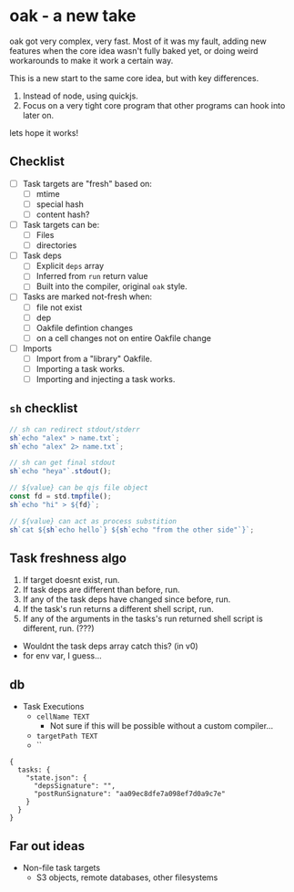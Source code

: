 # oak - a new take

oak got very complex, very fast. Most of it was my fault, adding new features when the core idea wasn't fully baked yet, or doing weird workarounds to make it work a certain way.

This is a new start to the same core idea, but with key differences.

1. Instead of node, using quickjs.
2. Focus on a very tight core program that other programs can hook into later on.

lets hope it works!

## Checklist

- [ ] Task targets are "fresh" based on:
  - [ ] mtime
  - [ ] special hash
  - [ ] content hash?
- [ ] Task targets can be:
  - [ ] Files
  - [ ] directories
- [ ] Task deps
  - [ ] Explicit `deps` array
  - [ ] Inferred from `run` return value
  - [ ] Built into the compiler, original `oak` style.
- [ ] Tasks are marked not-fresh when:
  - [ ] file not exist
  - [ ] dep
  - [ ] Oakfile defintion changes
  - [ ] on a cell changes not on entire Oakfile change
- [ ] Imports
  - [ ] Import from a "library" Oakfile.
  - [ ] Importing a task works.
  - [ ] Importing and injecting a task works.

## `sh` checklist

```js
// sh can redirect stdout/stderr
sh`echo "alex" > name.txt`;
sh`echo "alex" 2> name.txt`;

// sh can get final stdout
sh`echo "heya"`.stdout();

// ${value} can be qjs file object
const fd = std.tmpfile();
sh`echo "hi" > ${fd}`;

// ${value} can act as process substition
sh`cat ${sh`echo hello`} ${sh`echo "from the other side"`}`;
```

## Task freshness algo

1. If target doesnt exist, run.
2. If task deps are different than before, run.
3. If any of the task deps have changed since before, run.
4. If the task's run returns a different shell script, run.
5. If any of the arguments in the tasks's run returned shell script is different, run. (???)

- Wouldnt the task deps array catch this? (in v0)
- for env var, I guess...

## db

- Task Executions
  - `cellName TEXT`
    - Not sure if this will be possible without a custom compiler...
  - `targetPath TEXT`
  - ``

```
{
  tasks: {
    "state.json": {
      "depsSignature": "",
      "postRunSignature": "aa09ec8dfe7a098ef7d0a9c7e"
    }
  }
}
```

##

## Far out ideas

- Non-file task targets
  - S3 objects, remote databases, other filesystems
